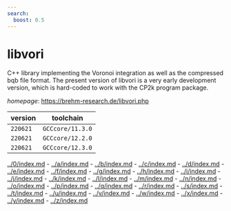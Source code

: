 ```yaml
---
search:
  boost: 0.5
---
```

# libvori

C++ library implementing the Voronoi integration as well as the compressed bqb file format. The present version of libvori is a very early development version, which is hard-coded to work with the CP2k program package.

*homepage*: <https://brehm-research.de/libvori.php>

version | toolchain
--------|----------
``220621`` | ``GCCcore/11.3.0``
``220621`` | ``GCCcore/12.2.0``
``220621`` | ``GCCcore/12.3.0``

[../0/index.md](0) - [../a/index.md](a) - [../b/index.md](b) - [../c/index.md](c) - [../d/index.md](d) - [../e/index.md](e) - [../f/index.md](f) - [../g/index.md](g) - [../h/index.md](h) - [../i/index.md](i) - [../j/index.md](j) - [../k/index.md](k) - [../l/index.md](l) - [../m/index.md](m) - [../n/index.md](n) - [../o/index.md](o) - [../p/index.md](p) - [../q/index.md](q) - [../r/index.md](r) - [../s/index.md](s) - [../t/index.md](t) - [../u/index.md](u) - [../v/index.md](v) - [../w/index.md](w) - [../x/index.md](x) - [../y/index.md](y) - [../z/index.md](z)

